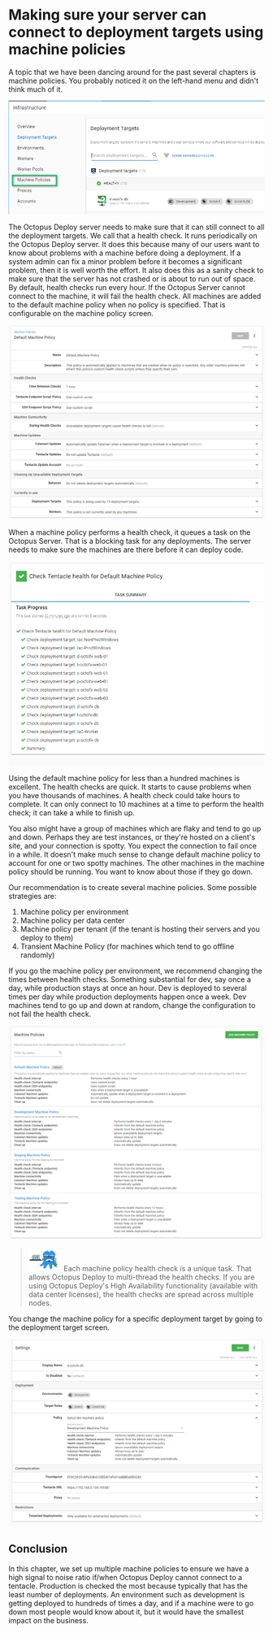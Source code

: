 # Making sure your server can connect to deployment targets using machine policies

A topic that we have been dancing around for the past several chapters is machine policies.  You probably noticed it on the left-hand menu and didn't think much of it.

![](images/machinepolicies-machinepoliciesmenu.png)

The Octopus Deploy server needs to make sure that it can still connect to all the deployment targets.  We call that a health check.  It runs periodically on the Octopus Deploy server.  It does this because many of our users want to know about problems with a machine before doing a deployment.  If a system admin can fix a minor problem before it becomes a significant problem, then it is well worth the effort.  It also does this as a sanity check to make sure that the server has not crashed or is about to run out of space.  By default, health checks run every hour.  If the Octopus Server cannot connect to the machine, it will fail the health check.  All machines are added to the default machine policy when no policy is specified.  That is configurable on the machine policy screen.

![](images/machinepolicies-defaultmachinepolicy.png)

When a machine policy performs a health check, it queues a task on the Octopus Server.  That is a blocking task for any deployments.  The server needs to make sure the machines are there before it can deploy code.

![](images/machinepolicies-machinepolicy.png)

Using the default machine policy for less than a hundred machines is excellent.  The health checks are quick.  It starts to cause problems when you have thousands of machines.  A health check could take hours to complete.  It can only connect to 10 machines at a time to perform the health check; it can take a while to finish up.  

You also might have a group of machines which are flaky and tend to go up and down.  Perhaps they are test instances, or they're hosted on a client's site, and your connection is spotty.  You expect the connection to fail once in a while.  It doesn't make much sense to change default machine policy to account for one or two spotty machines.  The other machines in the machine policy should be running.  You want to know about those if they go down.

Our recommendation is to create several machine policies.  Some possible strategies are:

1) Machine policy per environment
2) Machine policy per data center
3) Machine policy per tenant (if the tenant is hosting their servers and you deploy to them)
4) Transient Machine Policy (for machines which tend to go offline randomly)

If you go the machine policy per environment, we recommend changing the times between health checks.  Something substantial for dev, say once a day, while production stays at once an hour.  Dev is deployed to several times per day while production deployments happen once a week. Dev machines tend to go up and down at random, change the configuration to not fail the health check.  

![](images/machinepolicies-multiplemachinepolicies.png)

> ![](images/professoroctopus.png) Each machine policy health check is a unique task.  That allows Octopus Deploy to multi-thread the health checks.  If you are using Octopus Deploy's High Availability functionality (available with data center licenses), the health checks are spread across multiple nodes.  

You change the machine policy for a specific deployment target by going to the deployment target screen.

![](images/machinepolicies-configuremachinepolicy.png)

## Conclusion

In this chapter, we set up multiple machine policies to ensure we have a high signal to noise ratio if/when Octopus Deploy cannot connect to a tentacle.  Production is checked the most because typically that has the least number of deployments.  An environment such as development is getting deployed to hundreds of times a day, and if a machine were to go down most people would know about it, but it would have the smallest impact on the business.